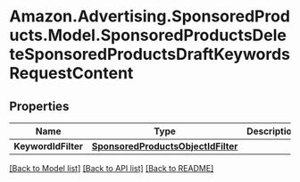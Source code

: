# Amazon.Advertising.SponsoredProducts.Model.SponsoredProductsDeleteSponsoredProductsDraftKeywordsRequestContent

## Properties

Name | Type | Description | Notes
------------ | ------------- | ------------- | -------------
**KeywordIdFilter** | [**SponsoredProductsObjectIdFilter**](SponsoredProductsObjectIdFilter.md) |  | 

[[Back to Model list]](../README.md#documentation-for-models) [[Back to API list]](../README.md#documentation-for-api-endpoints) [[Back to README]](../README.md)

